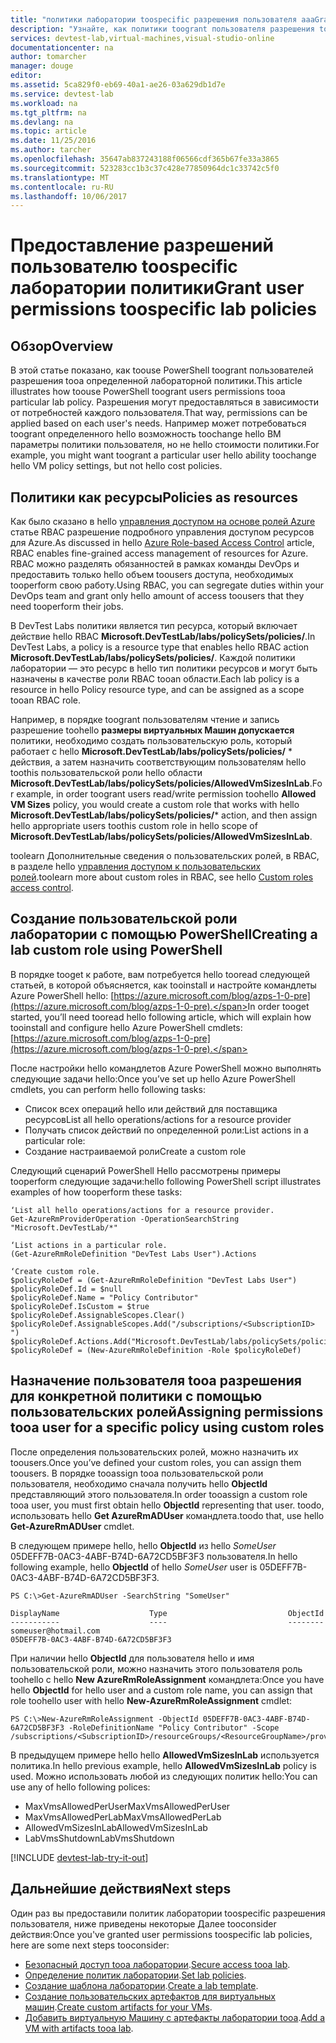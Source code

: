 ```yaml
---
title: "политики лаборатории toospecific разрешения пользователя aaaGrant | Документы Microsoft"
description: "Узнайте, как политики toogrant пользователя разрешения toospecific лаборатории в DevTest Labs исходя из потребностей каждого пользователя"
services: devtest-lab,virtual-machines,visual-studio-online
documentationcenter: na
author: tomarcher
manager: douge
editor: 
ms.assetid: 5ca829f0-eb69-40a1-ae26-03a629db1d7e
ms.service: devtest-lab
ms.workload: na
ms.tgt_pltfrm: na
ms.devlang: na
ms.topic: article
ms.date: 11/25/2016
ms.author: tarcher
ms.openlocfilehash: 35647ab837243188f06566cdf365b67fe33a3865
ms.sourcegitcommit: 523283cc1b3c37c428e77850964dc1c33742c5f0
ms.translationtype: MT
ms.contentlocale: ru-RU
ms.lasthandoff: 10/06/2017
---
```

# <a name="grant-user-permissions-toospecific-lab-policies"></a><span data-ttu-id="1819b-103">Предоставление разрешений пользователю toospecific лаборатории политики</span><span class="sxs-lookup"><span data-stu-id="1819b-103">Grant user permissions toospecific lab policies</span></span>
## <a name="overview"></a><span data-ttu-id="1819b-104">Обзор</span><span class="sxs-lookup"><span data-stu-id="1819b-104">Overview</span></span>
<span data-ttu-id="1819b-105">В этой статье показано, как toouse PowerShell toogrant пользователей разрешения tooa определенной лабораторной политики.</span><span class="sxs-lookup"><span data-stu-id="1819b-105">This article illustrates how toouse PowerShell toogrant users permissions tooa particular lab policy.</span></span> <span data-ttu-id="1819b-106">Разрешения могут предоставляться в зависимости от потребностей каждого пользователя.</span><span class="sxs-lookup"><span data-stu-id="1819b-106">That way, permissions can be applied based on each user's needs.</span></span> <span data-ttu-id="1819b-107">Например может потребоваться toogrant определенного hello возможность toochange hello ВМ параметры политики пользователя, но не hello стоимости политики.</span><span class="sxs-lookup"><span data-stu-id="1819b-107">For example, you might want toogrant a particular user hello ability toochange hello VM policy settings, but not hello cost policies.</span></span>

## <a name="policies-as-resources"></a><span data-ttu-id="1819b-108">Политики как ресурсы</span><span class="sxs-lookup"><span data-stu-id="1819b-108">Policies as resources</span></span>
<span data-ttu-id="1819b-109">Как было сказано в hello [управления доступом на основе ролей Azure](../active-directory/role-based-access-control-configure.md) статье RBAC разрешение подробного управления доступом ресурсов для Azure.</span><span class="sxs-lookup"><span data-stu-id="1819b-109">As discussed in hello [Azure Role-based Access Control](../active-directory/role-based-access-control-configure.md) article, RBAC enables fine-grained access management of resources for Azure.</span></span> <span data-ttu-id="1819b-110">RBAC можно разделять обязанностей в рамках команды DevOps и предоставить только hello объем toousers доступа, необходимых tooperform свою работу.</span><span class="sxs-lookup"><span data-stu-id="1819b-110">Using RBAC, you can segregate duties within your DevOps team and grant only hello amount of access toousers that they need tooperform their jobs.</span></span>

<span data-ttu-id="1819b-111">В DevTest Labs политики является тип ресурса, который включает действие hello RBAC **Microsoft.DevTestLab/labs/policySets/policies/**.</span><span class="sxs-lookup"><span data-stu-id="1819b-111">In DevTest Labs, a policy is a resource type that enables hello RBAC action **Microsoft.DevTestLab/labs/policySets/policies/**.</span></span> <span data-ttu-id="1819b-112">Каждой политики лаборатории — это ресурс в hello тип политики ресурсов и могут быть назначены в качестве роли RBAC tooan области.</span><span class="sxs-lookup"><span data-stu-id="1819b-112">Each lab policy is a resource in hello Policy resource type, and can be assigned as a scope tooan RBAC role.</span></span>

<span data-ttu-id="1819b-113">Например, в порядке toogrant пользователям чтение и запись разрешение toohello **размеры виртуальных Машин допускается** политики, необходимо создать пользовательскую роль, который работает с hello **Microsoft.DevTestLab/labs/policySets/policies/** * действия, а затем назначить соответствующим пользователям hello toothis пользовательской роли hello области **Microsoft.DevTestLab/labs/policySets/policies/AllowedVmSizesInLab**.</span><span class="sxs-lookup"><span data-stu-id="1819b-113">For example, in order toogrant users read/write permission toohello **Allowed VM Sizes** policy, you would create a custom role that works with hello **Microsoft.DevTestLab/labs/policySets/policies/*** action, and then assign hello appropriate users toothis custom role in hello scope of **Microsoft.DevTestLab/labs/policySets/policies/AllowedVmSizesInLab**.</span></span>

<span data-ttu-id="1819b-114">toolearn Дополнительные сведения о пользовательских ролей, в RBAC, в разделе hello [управления доступом к пользовательских ролей](../active-directory/role-based-access-control-custom-roles.md).</span><span class="sxs-lookup"><span data-stu-id="1819b-114">toolearn more about custom roles in RBAC, see hello [Custom roles access control](../active-directory/role-based-access-control-custom-roles.md).</span></span>

## <a name="creating-a-lab-custom-role-using-powershell"></a><span data-ttu-id="1819b-115">Создание пользовательской роли лаборатории с помощью PowerShell</span><span class="sxs-lookup"><span data-stu-id="1819b-115">Creating a lab custom role using PowerShell</span></span>
<span data-ttu-id="1819b-116">В порядке tooget к работе, вам потребуется hello tooread следующей статьей, в которой объясняется, как tooinstall и настройте командлеты Azure PowerShell hello: [https://azure.microsoft.com/blog/azps-1-0-pre](https://azure.microsoft.com/blog/azps-1-0-pre).</span><span class="sxs-lookup"><span data-stu-id="1819b-116">In order tooget started, you’ll need tooread hello following article, which will explain how tooinstall and configure hello Azure PowerShell cmdlets: [https://azure.microsoft.com/blog/azps-1-0-pre](https://azure.microsoft.com/blog/azps-1-0-pre).</span></span>

<span data-ttu-id="1819b-117">После настройки hello командлетов Azure PowerShell можно выполнять следующие задачи hello:</span><span class="sxs-lookup"><span data-stu-id="1819b-117">Once you’ve set up hello Azure PowerShell cmdlets, you can perform hello following tasks:</span></span>

* <span data-ttu-id="1819b-118">Список всех операций hello или действий для поставщика ресурсов</span><span class="sxs-lookup"><span data-stu-id="1819b-118">List all hello operations/actions for a resource provider</span></span>
* <span data-ttu-id="1819b-119">Получать список действий по определенной роли:</span><span class="sxs-lookup"><span data-stu-id="1819b-119">List actions in a particular role:</span></span>
* <span data-ttu-id="1819b-120">Создание настраиваемой роли</span><span class="sxs-lookup"><span data-stu-id="1819b-120">Create a custom role</span></span>

<span data-ttu-id="1819b-121">Следующий сценарий PowerShell Hello рассмотрены примеры tooperform следующие задачи:</span><span class="sxs-lookup"><span data-stu-id="1819b-121">hello following PowerShell script illustrates examples of how tooperform these tasks:</span></span>

    ‘List all hello operations/actions for a resource provider.
    Get-AzureRmProviderOperation -OperationSearchString "Microsoft.DevTestLab/*"

    ‘List actions in a particular role.
    (Get-AzureRmRoleDefinition "DevTest Labs User").Actions

    ‘Create custom role.
    $policyRoleDef = (Get-AzureRmRoleDefinition "DevTest Labs User")
    $policyRoleDef.Id = $null
    $policyRoleDef.Name = "Policy Contributor"
    $policyRoleDef.IsCustom = $true
    $policyRoleDef.AssignableScopes.Clear()
    $policyRoleDef.AssignableScopes.Add("/subscriptions/<SubscriptionID> ")
    $policyRoleDef.Actions.Add("Microsoft.DevTestLab/labs/policySets/policies/*")
    $policyRoleDef = (New-AzureRmRoleDefinition -Role $policyRoleDef)

## <a name="assigning-permissions-tooa-user-for-a-specific-policy-using-custom-roles"></a><span data-ttu-id="1819b-122">Назначение пользователя tooa разрешения для конкретной политики с помощью пользовательских ролей</span><span class="sxs-lookup"><span data-stu-id="1819b-122">Assigning permissions tooa user for a specific policy using custom roles</span></span>
<span data-ttu-id="1819b-123">После определения пользовательских ролей, можно назначить их toousers.</span><span class="sxs-lookup"><span data-stu-id="1819b-123">Once you’ve defined your custom roles, you can assign them toousers.</span></span> <span data-ttu-id="1819b-124">В порядке tooassign tooa пользовательской роли пользователя, необходимо сначала получить hello **ObjectId** представляющий этого пользователя.</span><span class="sxs-lookup"><span data-stu-id="1819b-124">In order tooassign a custom role tooa user, you must first obtain hello **ObjectId** representing that user.</span></span> <span data-ttu-id="1819b-125">toodo, использовать hello **Get AzureRmADUser** командлета.</span><span class="sxs-lookup"><span data-stu-id="1819b-125">toodo that, use hello **Get-AzureRmADUser** cmdlet.</span></span>

<span data-ttu-id="1819b-126">В следующем примере hello, hello **ObjectId** из hello *SomeUser* 05DEFF7B-0AC3-4ABF-B74D-6A72CD5BF3F3 пользователя.</span><span class="sxs-lookup"><span data-stu-id="1819b-126">In hello following example, hello **ObjectId** of hello *SomeUser* user is 05DEFF7B-0AC3-4ABF-B74D-6A72CD5BF3F3.</span></span>

    PS C:\>Get-AzureRmADUser -SearchString "SomeUser"

    DisplayName                    Type                           ObjectId
    -----------                    ----                           --------
    someuser@hotmail.com                                          05DEFF7B-0AC3-4ABF-B74D-6A72CD5BF3F3

<span data-ttu-id="1819b-127">При наличии hello **ObjectId** для пользователя hello и имя пользовательской роли, можно назначить этого пользователя роль toohello с hello **New AzureRmRoleAssignment** командлета:</span><span class="sxs-lookup"><span data-stu-id="1819b-127">Once you have hello **ObjectId** for hello user and a custom role name, you can assign that role toohello user with hello **New-AzureRmRoleAssignment** cmdlet:</span></span>

    PS C:\>New-AzureRmRoleAssignment -ObjectId 05DEFF7B-0AC3-4ABF-B74D-6A72CD5BF3F3 -RoleDefinitionName "Policy Contributor" -Scope /subscriptions/<SubscriptionID>/resourceGroups/<ResourceGroupName>/providers/Microsoft.DevTestLab/labs/<LabName>/policySets/policies/AllowedVmSizesInLab

<span data-ttu-id="1819b-128">В предыдущем примере hello hello **AllowedVmSizesInLab** используется политика.</span><span class="sxs-lookup"><span data-stu-id="1819b-128">In hello previous example, hello **AllowedVmSizesInLab** policy is used.</span></span> <span data-ttu-id="1819b-129">Можно использовать любой из следующих политик hello:</span><span class="sxs-lookup"><span data-stu-id="1819b-129">You can use any of hello following polices:</span></span>

* <span data-ttu-id="1819b-130">MaxVmsAllowedPerUser</span><span class="sxs-lookup"><span data-stu-id="1819b-130">MaxVmsAllowedPerUser</span></span>
* <span data-ttu-id="1819b-131">MaxVmsAllowedPerLab</span><span class="sxs-lookup"><span data-stu-id="1819b-131">MaxVmsAllowedPerLab</span></span>
* <span data-ttu-id="1819b-132">AllowedVmSizesInLab</span><span class="sxs-lookup"><span data-stu-id="1819b-132">AllowedVmSizesInLab</span></span>
* <span data-ttu-id="1819b-133">LabVmsShutdown</span><span class="sxs-lookup"><span data-stu-id="1819b-133">LabVmsShutdown</span></span>

[!INCLUDE [devtest-lab-try-it-out](../../includes/devtest-lab-try-it-out.md)]

## <a name="next-steps"></a><span data-ttu-id="1819b-134">Дальнейшие действия</span><span class="sxs-lookup"><span data-stu-id="1819b-134">Next steps</span></span>
<span data-ttu-id="1819b-135">Один раз вы предоставили политик лаборатории toospecific разрешения пользователя, ниже приведены некоторые Далее tooconsider действия:</span><span class="sxs-lookup"><span data-stu-id="1819b-135">Once you've granted user permissions toospecific lab policies, here are some next steps tooconsider:</span></span>

* <span data-ttu-id="1819b-136">[Безопасный доступ tooa лаборатории](devtest-lab-add-devtest-user.md).</span><span class="sxs-lookup"><span data-stu-id="1819b-136">[Secure access tooa lab](devtest-lab-add-devtest-user.md).</span></span>
* <span data-ttu-id="1819b-137">[Определение политик лаборатории](devtest-lab-set-lab-policy.md).</span><span class="sxs-lookup"><span data-stu-id="1819b-137">[Set lab policies](devtest-lab-set-lab-policy.md).</span></span>
* <span data-ttu-id="1819b-138">[Создание шаблона лаборатории](devtest-lab-create-template.md).</span><span class="sxs-lookup"><span data-stu-id="1819b-138">[Create a lab template](devtest-lab-create-template.md).</span></span>
* <span data-ttu-id="1819b-139">[Создание пользовательских артефактов для виртуальных машин](devtest-lab-artifact-author.md).</span><span class="sxs-lookup"><span data-stu-id="1819b-139">[Create custom artifacts for your VMs](devtest-lab-artifact-author.md).</span></span>
* <span data-ttu-id="1819b-140">[Добавить виртуальную Машину с артефакты лаборатории tooa](devtest-lab-add-vm-with-artifacts.md).</span><span class="sxs-lookup"><span data-stu-id="1819b-140">[Add a VM with artifacts tooa lab](devtest-lab-add-vm-with-artifacts.md).</span></span>

